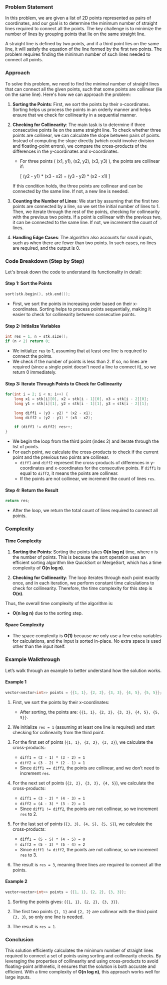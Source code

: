 ### Problem Statement

In this problem, we are given a list of 2D points represented as pairs of coordinates, and our goal is to determine the minimum number of straight lines required to connect all the points. The key challenge is to minimize the number of lines by grouping points that lie on the same straight line.

A straight line is defined by two points, and if a third point lies on the same line, it will satisfy the equation of the line formed by the first two points. The problem requires finding the minimum number of such lines needed to connect all points.

### Approach

To solve this problem, we need to find the minimal number of straight lines that can connect all the given points, such that some points are collinear (lie on the same line). Here's how we can approach the problem:

1. **Sorting the Points**: First, we sort the points by their x-coordinates. Sorting helps us process the points in an orderly manner and helps ensure that we check for collinearity in a sequential manner.

2. **Checking for Collinearity**: The main task is to determine if three consecutive points lie on the same straight line. To check whether three points are collinear, we can calculate the slope between pairs of points. Instead of computing the slope directly (which could involve division and floating-point errors), we compare the cross-products of the differences in the y-coordinates and x-coordinates.

   - For three points \( (x1, y1), (x2, y2), (x3, y3) \), the points are collinear if:
   
     \[
     (y2 - y1) * (x3 - x2) = (y3 - y2) * (x2 - x1)
     \]
   
   If this condition holds, the three points are collinear and can be connected by the same line. If not, a new line is needed.

3. **Counting the Number of Lines**: We start by assuming that the first two points are connected by a line, so we set the initial number of lines to 1. Then, we iterate through the rest of the points, checking for collinearity with the previous two points. If a point is collinear with the previous two, it can be connected to the same line. If not, we increment the count of lines.

4. **Handling Edge Cases**: The algorithm also accounts for small inputs, such as when there are fewer than two points. In such cases, no lines are required, and the output is 0.

### Code Breakdown (Step by Step)

Let's break down the code to understand its functionality in detail:

#### Step 1: Sort the Points

```cpp
sort(stk.begin(), stk.end());
```

- First, we sort the points in increasing order based on their x-coordinates. Sorting helps to process points sequentially, making it easier to check for collinearity between consecutive points.
  
#### Step 2: Initialize Variables

```cpp
int res = 1, n = stk.size();
if (n < 2) return 0;
```

- We initialize `res` to 1, assuming that at least one line is required to connect the points.
- We check if the number of points is less than 2. If so, no lines are required (since a single point doesn’t need a line to connect it), so we return 0 immediately.

#### Step 3: Iterate Through Points to Check for Collinearity

```cpp
for(int i = 2; i < n; i++) {
    long x1 = stk[i][0], x2 = stk[i - 1][0], x3 = stk[i - 2][0];
    long y1 = stk[i][1], y2 = stk[i - 1][1], y3 = stk[i - 2][1];
    
    long diff1 = (y3 - y2) * (x2 - x1);
    long diff2 = (y2 - y1) * (x3 - x2);
    
    if (diff1 != diff2) res++;
}
```

- We begin the loop from the third point (index 2) and iterate through the list of points.
- For each point, we calculate the cross-products to check if the current point and the previous two points are collinear.
  - `diff1` and `diff2` represent the cross-products of differences in y-coordinates and x-coordinates for the consecutive points. If `diff1` is equal to `diff2`, it means the points are collinear.
  - If the points are not collinear, we increment the count of lines `res`.

#### Step 4: Return the Result

```cpp
return res;
```

- After the loop, we return the total count of lines required to connect all points.

### Complexity

#### Time Complexity

1. **Sorting the Points**: Sorting the points takes **O(n log n)** time, where `n` is the number of points. This is because the sort operation uses an efficient sorting algorithm like QuickSort or MergeSort, which has a time complexity of **O(n log n)**.

2. **Checking for Collinearity**: The loop iterates through each point exactly once, and in each iteration, we perform constant time calculations to check for collinearity. Therefore, the time complexity for this step is **O(n)**.

Thus, the overall time complexity of the algorithm is:
- **O(n log n)** due to the sorting step.

#### Space Complexity

- The space complexity is **O(1)** because we only use a few extra variables for calculations, and the input is sorted in-place. No extra space is used other than the input itself.

### Example Walkthrough

Let’s walk through an example to better understand how the solution works.

#### Example 1

```cpp
vector<vector<int>> points = {{1, 1}, {2, 2}, {3, 3}, {4, 5}, {5, 5}};
```

1. First, we sort the points by their x-coordinates:
   - After sorting, the points are: `{{1, 1}, {2, 2}, {3, 3}, {4, 5}, {5, 5}}`.

2. We initialize `res = 1` (assuming at least one line is required) and start checking for collinearity from the third point.

3. For the first set of points (`{1, 1}, {2, 2}, {3, 3}`), we calculate the cross-products:
   - `diff1 = (2 - 1) * (3 - 2) = 1`
   - `diff2 = (3 - 2) * (2 - 1) = 1`
   - Since `diff1 == diff2`, the points are collinear, and we don’t need to increment `res`.

4. For the next set of points (`{2, 2}, {3, 3}, {4, 5}`), we calculate the cross-products:
   - `diff1 = (3 - 2) * (4 - 3) = 1`
   - `diff2 = (4 - 3) * (3 - 2) = 1`
   - Since `diff1 != diff2`, the points are not collinear, so we increment `res` to 2.

5. For the last set of points (`{3, 3}, {4, 5}, {5, 5}`), we calculate the cross-products:
   - `diff1 = (5 - 5) * (4 - 5) = 0`
   - `diff2 = (5 - 3) * (5 - 4) = 2`
   - Since `diff1 != diff2`, the points are not collinear, so we increment `res` to 3.

6. The result is `res = 3`, meaning three lines are required to connect all the points.

#### Example 2

```cpp
vector<vector<int>> points = {{1, 1}, {2, 2}, {3, 3}};
```

1. Sorting the points gives: `{{1, 1}, {2, 2}, {3, 3}}`.

2. The first two points `{1, 1}` and `{2, 2}` are collinear with the third point `{3, 3}`, so only one line is needed.

3. The result is `res = 1`.

### Conclusion

This solution efficiently calculates the minimum number of straight lines required to connect a set of points using sorting and collinearity checks. By leveraging the properties of collinearity and using cross-products to avoid floating-point arithmetic, it ensures that the solution is both accurate and efficient. With a time complexity of **O(n log n)**, this approach works well for large inputs.